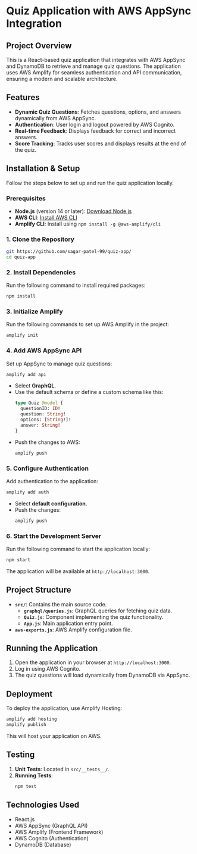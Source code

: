 # Quiz Application with AWS AppSync Integration

## Project Overview
This is a React-based quiz application that integrates with AWS AppSync and DynamoDB to retrieve and manage quiz questions. The application uses AWS Amplify for seamless authentication and API communication, ensuring a modern and scalable architecture.

## Features
- **Dynamic Quiz Questions**: Fetches questions, options, and answers dynamically from AWS AppSync.
- **Authentication**: User login and logout powered by AWS Cognito.
- **Real-time Feedback**: Displays feedback for correct and incorrect answers.
- **Score Tracking**: Tracks user scores and displays results at the end of the quiz.

## Installation & Setup
Follow the steps below to set up and run the quiz application locally.

### Prerequisites
- **Node.js** (version 14 or later): [Download Node.js](https://nodejs.org/)
- **AWS CLI**: [Install AWS CLI](https://aws.amazon.com/cli/)
- **Amplify CLI**: Install using `npm install -g @aws-amplify/cli`

### 1. Clone the Repository
```bash
git https://github.com/sagar-patel-99/quiz-app/
cd quiz-app
```

### 2. Install Dependencies
Run the following command to install required packages:
```bash
npm install
```

### 3. Initialize Amplify
Run the following commands to set up AWS Amplify in the project:
```bash
amplify init
```

### 4. Add AWS AppSync API
Set up AppSync to manage quiz questions:
```bash
amplify add api
```
- Select **GraphQL**.
- Use the default schema or define a custom schema like this:
  ```graphql
  type Quiz @model {
    questionID: ID!
    question: String!
    options: [String!]!
    answer: String!
  }
  ```
- Push the changes to AWS:
  ```bash
  amplify push
  ```

### 5. Configure Authentication
Add authentication to the application:
```bash
amplify add auth
```
- Select **default configuration**.
- Push the changes:
  ```bash
  amplify push
  ```

### 6. Start the Development Server
Run the following command to start the application locally:
```bash
npm start
```

The application will be available at `http://localhost:3000`.

## Project Structure
- **`src/`**: Contains the main source code.
  - **`graphql/queries.js`**: GraphQL queries for fetching quiz data.
  - **`Quiz.js`**: Component implementing the quiz functionality.
  - **`App.js`**: Main application entry point.
- **`aws-exports.js`**: AWS Amplify configuration file.

## Running the Application
1. Open the application in your browser at `http://localhost:3000`.
2. Log in using AWS Cognito.
3. The quiz questions will load dynamically from DynamoDB via AppSync.

## Deployment
To deploy the application, use Amplify Hosting:
```bash
amplify add hosting
amplify publish
```
This will host your application on AWS.

## Testing
1. **Unit Tests**: Located in `src/__tests__/`.
2. **Running Tests**:
   ```bash
   npm test
   ```

## Technologies Used
- React.js
- AWS AppSync (GraphQL API)
- AWS Amplify (Frontend Framework)
- AWS Cognito (Authentication)
- DynamoDB (Database)
